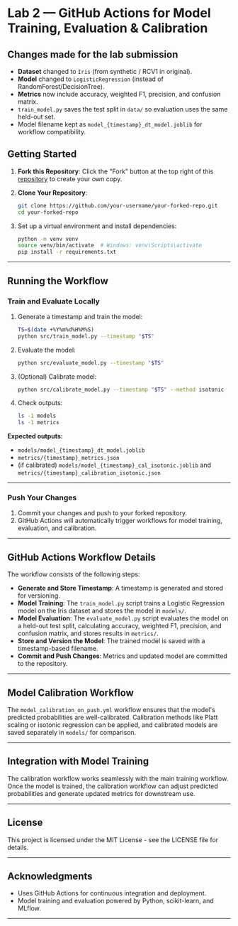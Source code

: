 # Lab 2 — GitHub Actions for Model Training, Evaluation & Calibration

## Changes made for the lab submission
- **Dataset** changed to `Iris` (from synthetic / RCV1 in original).
- **Model** changed to `LogisticRegression` (instead of RandomForest/DecisionTree).
- **Metrics** now include accuracy, weighted F1, precision, and confusion matrix.
- `train_model.py` saves the test split in `data/` so evaluation uses the same held-out set.
- Model filename kept as `model_{timestamp}_dt_model.joblib` for workflow compatibility.


## Getting Started

1. **Fork this Repository**: Click the "Fork" button at the top right of this [repository](https://github.com/raminmohammadi/MLOps/) to create your own copy.
2. **Clone Your Repository**:
   ```bash
   git clone https://github.com/your-username/your-forked-repo.git
   cd your-forked-repo
   ````

3. Set up a virtual environment and install dependencies:

   ```bash
   python -m venv venv
   source venv/bin/activate  # Windows: venv\Scripts\activate
   pip install -r requirements.txt
   ```

---

## Running the Workflow

### Train and Evaluate Locally

1. Generate a timestamp and train the model:

   ```bash
   TS=$(date +%Y%m%d%H%M%S)
   python src/train_model.py --timestamp "$TS"
   ```

2. Evaluate the model:

   ```bash
   python src/evaluate_model.py --timestamp "$TS"
   ```

3. (Optional) Calibrate model:

   ```bash
   python src/calibrate_model.py --timestamp "$TS" --method isotonic
   ```

4. Check outputs:

   ```bash
   ls -1 models
   ls -1 metrics
   ```

**Expected outputs:**

* `models/model_{timestamp}_dt_model.joblib`
* `metrics/{timestamp}_metrics.json`
* (if calibrated) `models/model_{timestamp}_cal_isotonic.joblib` and `metrics/{timestamp}_calibration_isotonic.json`

---

### Push Your Changes

1. Commit your changes and push to your forked repository.
2. GitHub Actions will automatically trigger workflows for model training, evaluation, and calibration.

---

## GitHub Actions Workflow Details

The workflow consists of the following steps:

* **Generate and Store Timestamp**: A timestamp is generated and stored for versioning.
* **Model Training**: The `train_model.py` script trains a Logistic Regression model on the Iris dataset and stores the model in `models/`.
* **Model Evaluation**: The `evaluate_model.py` script evaluates the model on a held-out test split, calculating accuracy, weighted F1, precision, and confusion matrix, and stores results in `metrics/`.
* **Store and Version the Model**: The trained model is saved with a timestamp-based filename.
* **Commit and Push Changes**: Metrics and updated model are committed to the repository.

---

## Model Calibration Workflow

The `model_calibration_on_push.yml` workflow ensures that the model's predicted probabilities are well-calibrated. Calibration methods like Platt scaling or isotonic regression can be applied, and calibrated models are saved separately in `models/` for comparison.

---

## Integration with Model Training

The calibration workflow works seamlessly with the main training workflow. Once the model is trained, the calibration workflow can adjust predicted probabilities and generate updated metrics for downstream use.

---

## License

This project is licensed under the MIT License - see the LICENSE file for details.

---

## Acknowledgments

* Uses GitHub Actions for continuous integration and deployment.
* Model training and evaluation powered by Python, scikit-learn, and MLflow.

---

